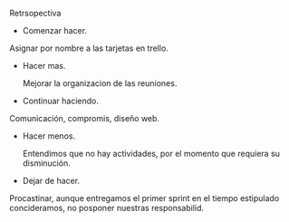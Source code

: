  Retrsopectiva
- Comenzar hacer.

Asignar por nombre a las tarjetas en trello.


- Hacer mas.
 
  Mejorar la organizacion de las reuniones.
 
 
- Continuar haciendo.

 Comunicación, compromis, diseño web.

- Hacer menos.

  Entendimos que no hay actividades, por el momento que requiera su disminución.

- Dejar de hacer.

Procastinar, aunque  entregamos el primer sprint en el tiempo estipulado concideramos, no posponer nuestras responsabilid.
